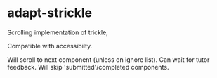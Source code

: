 adapt-strickle
================

Scrolling implementation of trickle,

Compatible with accessibilty.

Will scroll to next component (unless on ignore list). Can wait for tutor feedback. Will skip 'submitted'/completed components.

